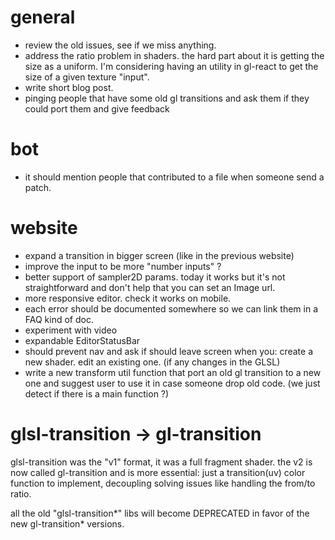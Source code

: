 # general

- review the old issues, see if we miss anything.
- address the ratio problem in shaders. the hard part about it is getting the size as a uniform. I'm considering having an utility in gl-react to get the size of a given texture "input".
- write short blog post.
- pinging people that have some old gl transitions and ask them if they could port them and give feedback

# bot

- it should mention people that contributed to a file when someone send a patch.

# website

- expand a transition in bigger screen (like in the previous website)
- improve the input to be more "number inputs" ?
- better support of sampler2D params. today it works but it's not straightforward and don't help that you can set an Image url.
- more responsive editor. check it works on mobile.
- each error should be documented somewhere so we can link them in a FAQ kind of doc.
- experiment with video
- expandable EditorStatusBar
- should prevent nav and ask if should leave screen when you: create a new shader. edit an existing one. (if any changes in the GLSL)
- write a new transform util function that port an old gl transition to a new one and suggest user to use it in case someone drop old code. (we just detect if there is a main function ?)

# glsl-transition -> gl-transition

glsl-transition was the "v1" format, it was a full fragment shader. the v2 is now called gl-transition and is more essential: just a transition(uv) color function to implement, decoupling solving issues like handling the from/to ratio.

all the old "glsl-transition*" libs will become DEPRECATED in favor of the new gl-transition* versions.
